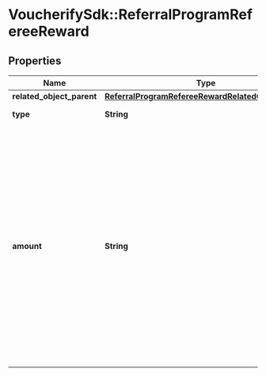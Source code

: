 # VoucherifySdk::ReferralProgramRefereeReward

## Properties

| Name | Type | Description | Notes |
| ---- | ---- | ----------- | ----- |
| **related_object_parent** | [**ReferralProgramRefereeRewardRelatedObjectParent**](ReferralProgramRefereeRewardRelatedObjectParent.md) |  | [optional] |
| **type** | **String** | Type of reward. | [optional] |
| **amount** | **String** | Define the number of &#x60;points&#x60; to add to a loyalty card or &#x60;credits&#x60; to the balance on a gift card. In case of the gift card, the value is multiplied by 100 to precisely represent 2 decimal places. For example, $100 amount is written as 10000. | [optional] |

